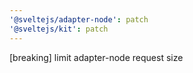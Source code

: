 ```yaml
---
'@sveltejs/adapter-node': patch
'@sveltejs/kit': patch
---
```


[breaking] limit adapter-node request size
